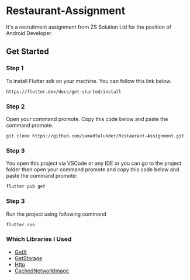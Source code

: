 # Restaurant-Assignment
It's a recruitment assignment from ZS Solution Ltd for the position of Android Developer.

## Get Started

### Step 1
To install Flutter sdk on your machine. You can follow this link below.

```
https://flutter.dev/docs/get-started/install

```

### Step 2
Open your command promote. Copy this code below and paste the command promote. 

```
git clone https://github.com/samadtalukder/Restaurant-Assignment.git

```

### Step 3
You open this project via VSCode or any IDE or you can go to the project folder then open your command promote and copy this code below and paste the command promote: 

```
flutter pub get 

```

### Step 3
Run the project using following command

```
flutter run

``` 

### Which Libraries I Used

* [GetX](https://pub.dev/packages/get)
* [GetStorage](https://pub.dev/packages/get_storage)
* [Http](https://pub.dev/packages/http)
* [CachedNetworkImage](https://pub.dev/packages/cached_network_image)


